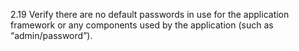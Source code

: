 2.19 Verify there are no default passwords in use for the application framework or any components used by the application (such as “admin/password”).